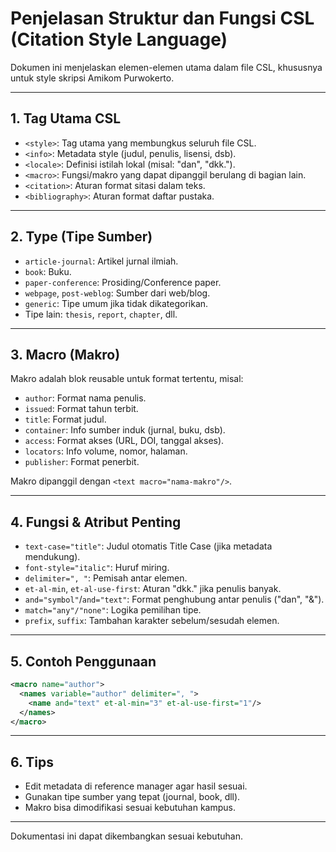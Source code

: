 # Penjelasan Struktur dan Fungsi CSL (Citation Style Language)

Dokumen ini menjelaskan elemen-elemen utama dalam file CSL, khususnya untuk style skripsi Amikom Purwokerto.

---

## 1. Tag Utama CSL

- `<style>`: Tag utama yang membungkus seluruh file CSL.
- `<info>`: Metadata style (judul, penulis, lisensi, dsb).
- `<locale>`: Definisi istilah lokal (misal: "dan", "dkk.").
- `<macro>`: Fungsi/makro yang dapat dipanggil berulang di bagian lain.
- `<citation>`: Aturan format sitasi dalam teks.
- `<bibliography>`: Aturan format daftar pustaka.

---

## 2. Type (Tipe Sumber)

- `article-journal`: Artikel jurnal ilmiah.
- `book`: Buku.
- `paper-conference`: Prosiding/Conference paper.
- `webpage`, `post-weblog`: Sumber dari web/blog.
- `generic`: Tipe umum jika tidak dikategorikan.
- Tipe lain: `thesis`, `report`, `chapter`, dll.

---

## 3. Macro (Makro)

Makro adalah blok reusable untuk format tertentu, misal:

- `author`: Format nama penulis.
- `issued`: Format tahun terbit.
- `title`: Format judul.
- `container`: Info sumber induk (jurnal, buku, dsb).
- `access`: Format akses (URL, DOI, tanggal akses).
- `locators`: Info volume, nomor, halaman.
- `publisher`: Format penerbit.

Makro dipanggil dengan `<text macro="nama-makro"/>`.

---

## 4. Fungsi & Atribut Penting

- `text-case="title"`: Judul otomatis Title Case (jika metadata mendukung).
- `font-style="italic"`: Huruf miring.
- `delimiter=", "`: Pemisah antar elemen.
- `et-al-min`, `et-al-use-first`: Aturan "dkk." jika penulis banyak.
- `and="symbol"`/`and="text"`: Format penghubung antar penulis ("dan", "&").
- `match="any"/"none"`: Logika pemilihan tipe.
- `prefix`, `suffix`: Tambahan karakter sebelum/sesudah elemen.

---

## 5. Contoh Penggunaan

```xml
<macro name="author">
  <names variable="author" delimiter=", ">
    <name and="text" et-al-min="3" et-al-use-first="1"/>
  </names>
</macro>
```

---

## 6. Tips

- Edit metadata di reference manager agar hasil sesuai.
- Gunakan tipe sumber yang tepat (journal, book, dll).
- Makro bisa dimodifikasi sesuai kebutuhan kampus.

---

Dokumentasi ini dapat dikembangkan sesuai kebutuhan.
